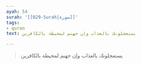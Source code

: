 ```yaml
---
ayah: 54
surah: '[[029-Surah|سورة]]'
tags:
- quran
text: يستعجلونك بالعذاب وإن جهنم لمحيطة بالكافرين

---
```

> يستعجلونك بالعذاب وإن جهنم لمحيطة بالكافرين
